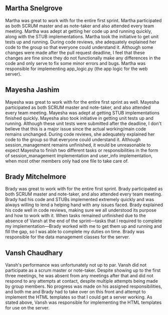 ## Martha Snelgrove
Martha was great to work with for the entire first sprint. Martha participated as both SCRUM master and as
note-taker and also attended every team meeting. Martha was adept at getting her code up and running quickly, along with the STUB implementations. Martha took the initiative to get unit tests up and running. During code reviews, she adequately explained her code to the group so that everyone could understand it. Although some changes were made after the pull request deadline, I feel that these changes are fine since they do not functionally make any differences in the code and only serve to fix some minor errors and bugs. Martha was responsible for implementing app_logic.py (the app logic for the web server).


## Mayesha Jashim
Mayesha was great to work with for the entire first sprint as well. Mayesha participated as both SCRUM master and note-taker, and also attended every team meeting. Mayesha was adept at getting STUB implementations finished quickly. Mayesha also took initiative in getting unit tests up and running. Although these unit tests were submitted after the deadline, I don't believe that this is a major issue since the actual working/main code remains unchanged. During code reviews, she adequately explained her code to the group so that everyone could understand it. Although session_management remains unfinished, it would be unreasonable to expect Mayesha to finish two different tasks or responsibilities in the form of session_management implementation and user_info implementation, when most other members only had one file to take care of.


## Brady Mitchelmore
Brady was great to work with for the entire first sprint. Brady participated as both SCRUM master and note-taker, and also attended every team meeting. Brady had his code and STUBs implemented extremely quickly and was always willing to lend a helping hand with any issues faced. Brady explained his code well in code reviews, making sure we all understood its purpose and how to work with it. When tasks remained unfinished due to the absence of Vansh at the end of the sprint—tasks that I required to complete my implementation—Brady worked with me to get them up and running and fill the gap, so I was able to complete my duties on time. Brady was responsible for the data management classes for the server.


## Vansh Chaudhary
Vansh's performance was unfortunately not up to par. Vansh did not participate as a scrum master or note-taker. Despite showing up to the first three meetings, he was absent from any meetings after that and did not respond to any attempts at contact, despite multiple attempts being made by group members. No progress was made on his assigned responsibilities, and both me and Brady had to take over on this front and attempt to implement the HTML templates so that I could get a server working. As stated above, Vansh was responsible for implementing the HTML templates for use on the server.